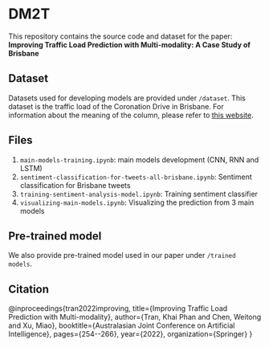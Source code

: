 # DM2T
This repository contains the source code and dataset for the paper: **Improving Traffic Load Prediction with Multi-modality: A Case Study of Brisbane**

## Dataset
Datasets used for developing models are provided under `/dataset`. 
This dataset is the traffic load of the Coronation Drive in Brisbane. For information about the meaning of the column, please refer to [this website](https://www.data.brisbane.qld.gov.au/data/dataset/traffic-data-at-intersection-api).

## Files
1. `main-models-training.ipynb`: main models development (CNN, RNN and LSTM)
2. `sentiment-classification-for-tweets-all-brisbane.ipynb`: Sentiment classification for Brisbane tweets
3. `training-sentiment-analysis-model.ipynb`: Training sentiment classifier
4. `visualizing-main-models.ipynb`: Visualizing the prediction from 3 main models

## Pre-trained model
We also provide pre-trained model used in our paper under `/trained models`.

## Citation
@inproceedings{tran2022improving,
  title={Improving Traffic Load Prediction with Multi-modality},
  author={Tran, Khai Phan and Chen, Weitong and Xu, Miao},
  booktitle={Australasian Joint Conference on Artificial Intelligence},
  pages={254--266},
  year={2022},
  organization={Springer}
}